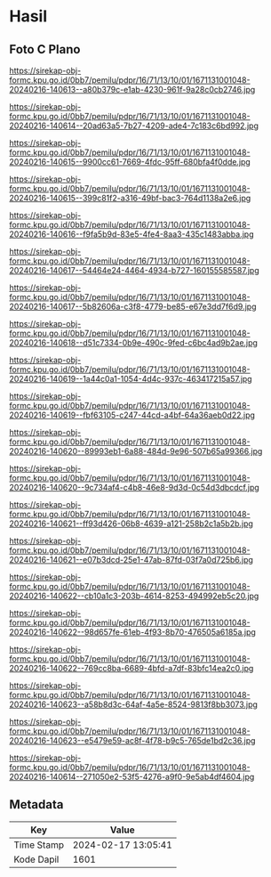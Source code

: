 # Hasil

## Foto C Plano

https://sirekap-obj-formc.kpu.go.id/0bb7/pemilu/pdpr/16/71/13/10/01/1671131001048-20240216-140613--a80b379c-e1ab-4230-961f-9a28c0cb2746.jpg

https://sirekap-obj-formc.kpu.go.id/0bb7/pemilu/pdpr/16/71/13/10/01/1671131001048-20240216-140614--20ad63a5-7b27-4209-ade4-7c183c6bd992.jpg

https://sirekap-obj-formc.kpu.go.id/0bb7/pemilu/pdpr/16/71/13/10/01/1671131001048-20240216-140615--9900cc61-7669-4fdc-95ff-680bfa4f0dde.jpg

https://sirekap-obj-formc.kpu.go.id/0bb7/pemilu/pdpr/16/71/13/10/01/1671131001048-20240216-140615--399c81f2-a316-49bf-bac3-764d1138a2e6.jpg

https://sirekap-obj-formc.kpu.go.id/0bb7/pemilu/pdpr/16/71/13/10/01/1671131001048-20240216-140616--f9fa5b9d-83e5-4fe4-8aa3-435c1483abba.jpg

https://sirekap-obj-formc.kpu.go.id/0bb7/pemilu/pdpr/16/71/13/10/01/1671131001048-20240216-140617--54464e24-4464-4934-b727-160155585587.jpg

https://sirekap-obj-formc.kpu.go.id/0bb7/pemilu/pdpr/16/71/13/10/01/1671131001048-20240216-140617--5b82606a-c3f8-4779-be85-e67e3dd7f6d9.jpg

https://sirekap-obj-formc.kpu.go.id/0bb7/pemilu/pdpr/16/71/13/10/01/1671131001048-20240216-140618--d51c7334-0b9e-490c-9fed-c6bc4ad9b2ae.jpg

https://sirekap-obj-formc.kpu.go.id/0bb7/pemilu/pdpr/16/71/13/10/01/1671131001048-20240216-140619--1a44c0a1-1054-4d4c-937c-463417215a57.jpg

https://sirekap-obj-formc.kpu.go.id/0bb7/pemilu/pdpr/16/71/13/10/01/1671131001048-20240216-140619--fbf63105-c247-44cd-a4bf-64a36aeb0d22.jpg

https://sirekap-obj-formc.kpu.go.id/0bb7/pemilu/pdpr/16/71/13/10/01/1671131001048-20240216-140620--89993eb1-6a88-484d-9e96-507b65a99366.jpg

https://sirekap-obj-formc.kpu.go.id/0bb7/pemilu/pdpr/16/71/13/10/01/1671131001048-20240216-140620--9c734af4-c4b8-46e8-9d3d-0c54d3dbcdcf.jpg

https://sirekap-obj-formc.kpu.go.id/0bb7/pemilu/pdpr/16/71/13/10/01/1671131001048-20240216-140621--ff93d426-06b8-4639-a121-258b2c1a5b2b.jpg

https://sirekap-obj-formc.kpu.go.id/0bb7/pemilu/pdpr/16/71/13/10/01/1671131001048-20240216-140621--e07b3dcd-25e1-47ab-87fd-03f7a0d725b6.jpg

https://sirekap-obj-formc.kpu.go.id/0bb7/pemilu/pdpr/16/71/13/10/01/1671131001048-20240216-140622--cb10a1c3-203b-4614-8253-494992eb5c20.jpg

https://sirekap-obj-formc.kpu.go.id/0bb7/pemilu/pdpr/16/71/13/10/01/1671131001048-20240216-140622--98d657fe-61eb-4f93-8b70-476505a6185a.jpg

https://sirekap-obj-formc.kpu.go.id/0bb7/pemilu/pdpr/16/71/13/10/01/1671131001048-20240216-140622--769cc8ba-6689-4bfd-a7df-83bfc14ea2c0.jpg

https://sirekap-obj-formc.kpu.go.id/0bb7/pemilu/pdpr/16/71/13/10/01/1671131001048-20240216-140623--a58b8d3c-64af-4a5e-8524-9813f8bb3073.jpg

https://sirekap-obj-formc.kpu.go.id/0bb7/pemilu/pdpr/16/71/13/10/01/1671131001048-20240216-140623--e5479e59-ac8f-4f78-b9c5-765de1bd2c36.jpg

https://sirekap-obj-formc.kpu.go.id/0bb7/pemilu/pdpr/16/71/13/10/01/1671131001048-20240216-140614--271050e2-53f5-4276-a9f0-9e5ab4df4604.jpg


## Metadata

| Key        | Value               |
| ---------- | ------------------- |
| Time Stamp | 2024-02-17 13:05:41 |
| Kode Dapil | 1601                |



